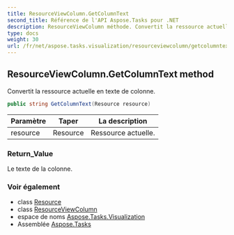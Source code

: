 ```yaml
---
title: ResourceViewColumn.GetColumnText
second_title: Référence de l'API Aspose.Tasks pour .NET
description: ResourceViewColumn méthode. Convertit la ressource actuelle en texte de colonne.
type: docs
weight: 30
url: /fr/net/aspose.tasks.visualization/resourceviewcolumn/getcolumntext/
---
```

## ResourceViewColumn.GetColumnText method

Convertit la ressource actuelle en texte de colonne.

```csharp
public string GetColumnText(Resource resource)
```

| Paramètre | Taper | La description |
| --- | --- | --- |
| resource | Resource | Ressource actuelle. |

### Return_Value

Le texte de la colonne.

### Voir également

* class [Resource](../../../aspose.tasks/resource/)
* class [ResourceViewColumn](../)
* espace de noms [Aspose.Tasks.Visualization](../../resourceviewcolumn/)
* Assemblée [Aspose.Tasks](../../../)


